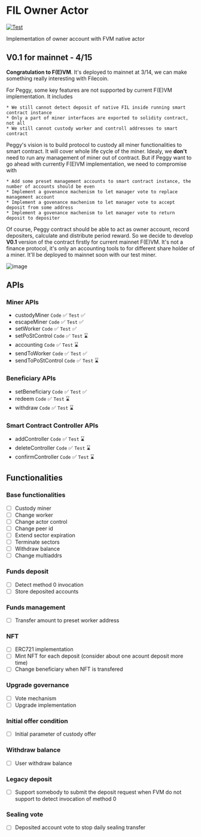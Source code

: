 # FIL Owner Actor

[![Test](https://github.com/NpoolFilecoin/fevm-owner-actor/actions/workflows/test.yml/badge.svg?branch=master)](https://github.com/NpoolFilecoin/fevm-owner-actor/actions/workflows/test.yml)

Implementation of owner account with FVM native actor

## V0.1 for mainnet - 4/15
**Congratulation to F(E)VM**. It's deployed to mainnet at 3/14, we can make something really interesting with Filecoin.

For Peggy, some key features are not supported by current F(E)VM implementation. It includes
```
* We still cannot detect deposit of native FIL inside running smart contract instance
* Only a part of miner interfaces are exported to solidity contract, not all
* We still cannot custody worker and controll addresses to smart contract
```

Peggy's vision is to build protocol to custody all miner functionalities to smart contract. It will cover whole life cycle of the miner. Idealy, we **don't** need to run any management of miner out of contract. But if Peggy want to go ahead with currently F(E)VM implementation, we need to compromise with
```
* Add some preset management accounts to smart contract instance, the number of accounts should be even
* Implement a govenance machenism to let manager vote to replace management account
* Implement a govenance machenism to let manager vote to accept deposit from some address
* Implement a govenance machenism to let manager vote to return deposit to depositer
```

Of course, Peggy contract should be able to act as owner account, record depositers, calculate and distribute period reward. So we decide to develop **V0.1** version of the contract firstly for current mainnet F(E)VM. It's not a finance protocol, it's only an accounting tools to for different share holder of a miner. It'll be deployed to mainnet soon with our test miner.

![image](https://user-images.githubusercontent.com/13128505/228172394-6a1d6741-ab88-4c08-a680-c4e3d5080016.png)

## APIs
### Miner APIs
- custodyMiner ```Code``` &#x2705; ```Test``` &#x2705;
- escapeMiner ```Code``` &#x2705; ```Test``` &#x2705;
- setWorker ```Code``` &#x2705; ```Test``` &#x2705;
- setPoStControl ```Code``` &#x2705; ```Test``` &#x231B;
- accounting ```Code``` &#x2705; ```Test``` &#x231B;
- sendToWorker ```Code``` &#x2705; ```Test``` &#x2705;
- sendToPoStControl ```Code``` &#x2705; ```Test``` &#x231B;

### Beneficiary APIs
- setBeneficiary ```Code``` &#x2705; ```Test``` &#x2705;
- redeem ```Code``` &#x2705; ```Test``` &#x231B;
- withdraw ```Code``` &#x2705; ```Test``` &#x231B;

### Smart Contract Controller APIs
- addController ```Code``` &#x2705; ```Test``` &#x231B;
- deleteController ```Code``` &#x2705; ```Test``` &#x231B;
- confirmController ```Code``` &#x2705; ```Test``` &#x231B;

## Functionalities
### Base functionalities
- [ ] Custody miner
- [ ] Change worker
- [ ] Change actor control
- [ ] Change peer id
- [ ] Extend sector expiration
- [ ] Terminate sectors
- [ ] Withdraw balance
- [ ] Change multiaddrs

### Funds deposit
- [ ] Detect method 0 invocation
- [ ] Store deposited accounts

### Funds management
- [ ] Transfer amount to preset worker address

### NFT
- [ ] ERC721 implementation
- [ ] Mint NFT for each deposit (consider about one acount deposit more time)
- [ ] Change beneficiary when NFT is transfered

### Upgrade governance
- [ ] Vote mechanism
- [ ] Upgrade implementation

### Initial offer condition
- [ ] Initial parameter of custody offer

### Withdraw balance
- [ ] User withdraw balance

### Legacy deposit
- [ ] Support somebody to submit the deposit request when FVM do not support to detect invocation of method 0

### Sealing vote
- [ ] Deposited account vote to stop daily sealing transfer
